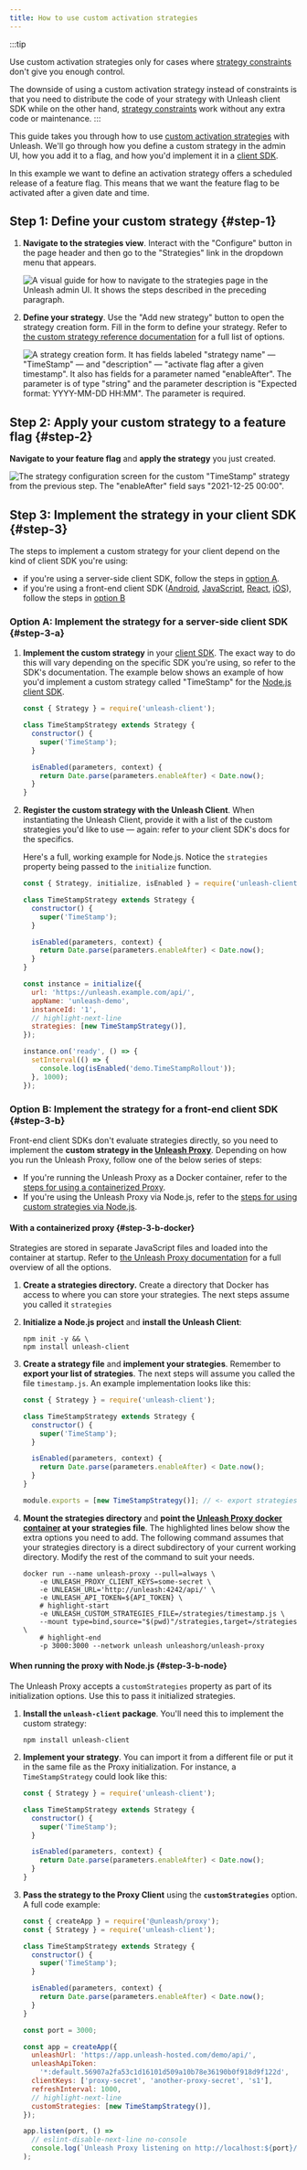 ```yaml
---
title: How to use custom activation strategies
---
```


:::tip

Use custom activation strategies only for cases where [strategy constraints](https://docs.getunleash.io/reference/strategy-constraints) don't give you enough control. 

The downside of using a custom activation strategy instead of constraints is that you need to distribute the code of your strategy with Unleash client SDK while on the other hand, [strategy constraints](https://docs.getunleash.io/reference/strategy-constraints) work without any extra code or maintenance.
:::


This guide takes you through how to use [custom activation strategies](../reference/custom-activation-strategies.md) with Unleash. We'll go through how you define a custom strategy in the admin UI, how you add it to a flag, and how you'd implement it in a [client SDK](../reference/sdks/index.md).

In this example we want to define an activation strategy offers a scheduled release of a feature flag. This means that we want the feature flag to be activated after a given date and time.

## Step 1: Define your custom strategy {#step-1}

1. **Navigate to the strategies view**. Interact with the "Configure" button in the page header and then go to the "Strategies" link in the dropdown menu that appears.

   ![A visual guide for how to navigate to the strategies page in the Unleash admin UI. It shows the steps described in the preceding paragraph.](/img/custom-strategy-navigation.png)

2. **Define your strategy**. Use the "Add new strategy" button to open the strategy creation form. Fill in the form to define your strategy. Refer to [the custom strategy reference documentation](../reference/custom-activation-strategies.md#definition) for a full list of options.

   ![A strategy creation form. It has fields labeled "strategy name" — "TimeStamp" — and "description" — "activate flag after a given timestamp". It also has fields for a parameter named "enableAfter". The parameter is of type "string" and the parameter description is "Expected format: YYYY-MM-DD HH:MM". The parameter is required.](/img/timestamp_create_strategy.png)

## Step 2: Apply your custom strategy to a feature flag {#step-2}

**Navigate to your feature flag** and **apply the strategy** you just created.

![The strategy configuration screen for the custom "TimeStamp" strategy from the previous step. The "enableAfter" field says "2021-12-25 00:00".](/img/timestamp_use_strategy.png)

## Step 3: Implement the strategy in your client SDK {#step-3}

The steps to implement a custom strategy for your client depend on the kind of client SDK you're using:

- if you're using a server-side client SDK, follow the steps in [option A](#step-3-a 'Step 3 option A: implement the strategy for a server-side client SDK').
- if you're using a front-end client SDK ([Android](/docs/generated/sdks/client-side/android-proxy.md), [JavaScript](/docs/generated/sdks/client-side/javascript-browser.md), [React](/docs/generated/sdks/client-side/react.md), [iOS](/docs/generated/sdks/client-side/ios-proxy.md)), follow the steps in [option B](#step-3-b 'Step 3 option B: implementing the strategy for a front-end client SDK')

### Option A: Implement the strategy for a server-side client SDK {#step-3-a}

1. **Implement the custom strategy** in your [client SDK](../reference/sdks/index.md). The exact way to do this will vary depending on the specific SDK you're using, so refer to the SDK's documentation. The example below shows an example of how you'd implement a custom strategy called "TimeStamp" for the [Node.js client SDK](/docs/generated/sdks/server-side/node.md).

   ```js
   const { Strategy } = require('unleash-client');

   class TimeStampStrategy extends Strategy {
     constructor() {
       super('TimeStamp');
     }

     isEnabled(parameters, context) {
       return Date.parse(parameters.enableAfter) < Date.now();
     }
   }
   ```

2. **Register the custom strategy with the Unleash Client**. When instantiating the Unleash Client, provide it with a list of the custom strategies you'd like to use — again: refer to _your_ client SDK's docs for the specifics.

   Here's a full, working example for Node.js. Notice the `strategies` property being passed to the `initialize` function.

   ```js
   const { Strategy, initialize, isEnabled } = require('unleash-client');

   class TimeStampStrategy extends Strategy {
     constructor() {
       super('TimeStamp');
     }

     isEnabled(parameters, context) {
       return Date.parse(parameters.enableAfter) < Date.now();
     }
   }

   const instance = initialize({
     url: 'https://unleash.example.com/api/',
     appName: 'unleash-demo',
     instanceId: '1',
     // highlight-next-line
     strategies: [new TimeStampStrategy()],
   });

   instance.on('ready', () => {
     setInterval(() => {
       console.log(isEnabled('demo.TimeStampRollout'));
     }, 1000);
   });
   ```

### Option B: Implement the strategy for a front-end client SDK {#step-3-b}

Front-end client SDKs don't evaluate strategies directly, so you need to implement the **custom strategy in the [Unleash Proxy](../generated/unleash-proxy.md)**. Depending on how you run the Unleash Proxy, follow one of the below series of steps:

- If you're running the Unleash Proxy as a Docker container, refer to the [steps for using a containerized Proxy](#step-3-b-docker).
- If you're using the Unleash Proxy via Node.js, refer to the [steps for using custom strategies via Node.js](#step-3-b-node).

#### With a containerized proxy {#step-3-b-docker}

Strategies are stored in separate JavaScript files and loaded into the container at startup. Refer to [the Unleash Proxy documentation](../generated/unleash-proxy.md) for a full overview of all the options.

1. **Create a strategies directory.** Create a directory that Docker has access to where you can store your strategies. The next steps assume you called it `strategies`
2. **Initialize a Node.js project** and **install the Unleash Client**:

   ```shell npm2yarn
   npm init -y && \
   npm install unleash-client
   ```

3. **Create a strategy file** and **implement your strategies**. Remember to **export your list of strategies**. The next steps will assume you called the file `timestamp.js`. An example implementation looks like this:

   ```js
   const { Strategy } = require('unleash-client');

   class TimeStampStrategy extends Strategy {
     constructor() {
       super('TimeStamp');
     }

     isEnabled(parameters, context) {
       return Date.parse(parameters.enableAfter) < Date.now();
     }
   }

   module.exports = [new TimeStampStrategy()]; // <- export strategies
   ```

4. **Mount the strategies directory** and **point the [Unleash Proxy docker container](https://hub.docker.com/r/unleashorg/unleash-proxy) at your strategies file**. The highlighted lines below show the extra options you need to add. The following command assumes that your strategies directory is a direct subdirectory of your current working directory. Modify the rest of the command to suit your needs.

   ```shell
   docker run --name unleash-proxy --pull=always \
       -e UNLEASH_PROXY_CLIENT_KEYS=some-secret \
       -e UNLEASH_URL='http://unleash:4242/api/' \
       -e UNLEASH_API_TOKEN=${API_TOKEN} \
       # highlight-start
       -e UNLEASH_CUSTOM_STRATEGIES_FILE=/strategies/timestamp.js \
       --mount type=bind,source="$(pwd)"/strategies,target=/strategies \
       # highlight-end
       -p 3000:3000 --network unleash unleashorg/unleash-proxy
   ```

#### When running the proxy with Node.js {#step-3-b-node}

The Unleash Proxy accepts a `customStrategies` property as part of its initialization options. Use this to pass it initialized strategies.

1. **Install the `unleash-client` package**. You'll need this to implement the custom strategy:

   ```shell npm2yarn
   npm install unleash-client
   ```

2. **Implement your strategy**. You can import it from a different file or put it in the same file as the Proxy initialization. For instance, a `TimeStampStrategy` could look like this:

   ```js
   const { Strategy } = require('unleash-client');

   class TimeStampStrategy extends Strategy {
     constructor() {
       super('TimeStamp');
     }

     isEnabled(parameters, context) {
       return Date.parse(parameters.enableAfter) < Date.now();
     }
   }
   ```

3. **Pass the strategy to the Proxy Client** using the **`customStrategies`** option. A full code example:

   ```javascript
   const { createApp } = require('@unleash/proxy');
   const { Strategy } = require('unleash-client');

   class TimeStampStrategy extends Strategy {
     constructor() {
       super('TimeStamp');
     }

     isEnabled(parameters, context) {
       return Date.parse(parameters.enableAfter) < Date.now();
     }
   }

   const port = 3000;

   const app = createApp({
     unleashUrl: 'https://app.unleash-hosted.com/demo/api/',
     unleashApiToken:
       '*:default.56907a2fa53c1d16101d509a10b78e36190b0f918d9f122d',
     clientKeys: ['proxy-secret', 'another-proxy-secret', 's1'],
     refreshInterval: 1000,
     // highlight-next-line
     customStrategies: [new TimeStampStrategy()],
   });

   app.listen(port, () =>
     // eslint-disable-next-line no-console
     console.log(`Unleash Proxy listening on http://localhost:${port}/proxy`),
   );
   ```
